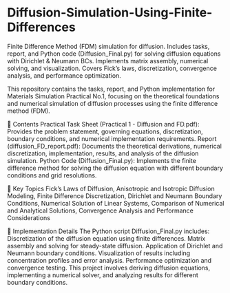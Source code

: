 # Diffusion-Simulation-Using-Finite-Differences
Finite Difference Method (FDM) simulation for diffusion. Includes tasks, report, and Python code (Diffusion_Final.py) for solving diffusion equations with Dirichlet &amp; Neumann BCs. Implements matrix assembly, numerical solving, and visualization. Covers Fick’s laws, discretization, convergence analysis, and performance optimization.



This repository contains the tasks, report, and Python implementation for Materials Simulation Practical No.1, focusing on the theoretical foundations and numerical simulation of diffusion processes using the finite difference method (FDM).

📄 Contents
Practical Task Sheet (Practical 1 - Diffusion and FD.pdf): Provides the problem statement, governing equations, discretization, boundary conditions, and numerical implementation requirements.
Report (diffusion_FD_report.pdf): Documents the theoretical derivations, numerical discretization, implementation, results, and analysis of the diffusion simulation.
Python Code (Diffusion_Final.py): Implements the finite difference method for solving the diffusion equation with different boundary conditions and grid resolutions.

📌 Key Topics
Fick’s Laws of Diffusion,
Anisotropic and Isotropic Diffusion Modeling,
Finite Difference Discretization,
Dirichlet and Neumann Boundary Conditions,
Numerical Solution of Linear Systems,
Comparison of Numerical and Analytical Solutions,
Convergence Analysis and Performance Considerations

🚀 Implementation Details
The Python script Diffusion_Final.py includes:
Discretization of the diffusion equation using finite differences.
Matrix assembly and solving for steady-state diffusion.
Application of Dirichlet and Neumann boundary conditions.
Visualization of results including concentration profiles and error analysis.
Performance optimization and convergence testing.
This project involves deriving diffusion equations, implementing a numerical solver, and analyzing results for different boundary conditions.

